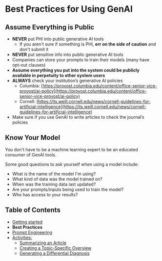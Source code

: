 # Best Practices for Using GenAI
## Assume Everything is Public

- **NEVER** put PHI into public generative AI tools
  - If you aren't sure if something is PHI, **err on the side of caution** and don't submit it
- **NEVER** put sensitive info into public generative AI tools
- Companies can store your prompts to train their models (many have opt-out clauses)
- **Assume everything you put into the system could be publicly available in perpetuity to other system users**
- **ALWAYS** check your institution’s generative AI policies
	- Columbia: [https://provost.columbia.edu/content/office-senior-vice-provost/ai-policy](https://provost.columbia.edu/content/office-senior-vice-provost/ai-policy)
	- Cornell: [https://its.weill.cornell.edu/news/cornell-guidelines-for-artificial-intelligence](https://its.weill.cornell.edu/news/cornell-guidelines-for-artificial-intelligence)
- Make sure if you use GenAI to write articles to check the journal’s policies

## Know Your Model
You don't have to be a machine learning expert to be an educated consumer of GenAI tools. 

Some good questions to ask yourself when using a model include:
- What is the name of the model I'm using?
- What kind of data was the model trained on? 
- When was the training data last updated? 
- Are your prompts/inputs being used to train the model?
- Who has access to your results?

## Table of Contents
- [Getting started](getting_started.html)
- **Best Practices**
- [Prompt Engineering](prompt_engineering.html)
- [Activities:](activities.html)
	- [Summarizing an Article](article_summary.html)
	- [Creating a Topic-Specific Overview](topic_overview.html)
	- [Generating a Differential Diagnosis](differential_diagnosis.html)
